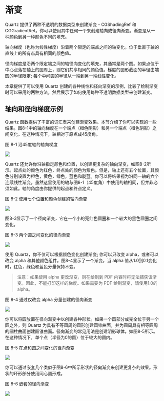 # 渐变

Quartz 提供了两种不透明的数据类型来创建渐变 -  CGShadingRef 和 CGGradientRef。你可以使用其中任何一个来创建轴向或径向渐变。渐变是从一种颜色到另一种颜色不同的填充。

轴向梯度（也称为线性梯度）沿着两个限定的端点之间的轴变化。位于垂直于轴的直线上的所有点具有相同的颜色值。

径向梯度是沿两个限定端之间的轴径向变化的填充，其通常是两个圆。如果点位于中心点落在轴上的圆周上，则它们共享相同的颜色值。梯度的圆形截面的半径由端圆的半径限定; 每个中间圆的半径从一端到另一端线性变化。

本章提供了可以使用 Quartz 创建的各种线性和径向渐变的示例，比较了绘制渐变时可以采用的两种方法，然后展示了如何使用每种不透明数据类型来创建渐变。

## 轴向和径向梯度示例

Quartz 函数提供了丰富的词汇表来创建渐变效果。本节介绍了你可以实现的一些结果。图8-1中的轴向梯度在一个端点（橙色阴影）和另一个端点（橙色阴影）之间变化。在这种情况下，轴相对于原点成45度角。

图 8-1 沿45度轴的轴向梯度

![](https://developer.apple.com/library/archive/documentation/GraphicsImaging/Conceptual/drawingwithquartz2d/Art/two_color_gradient.jpg)

Quartz 还允许你沿轴指定颜色和位置，以创建更复杂的轴向渐变，如图8-2所示。起点处的颜色为红色，终点处的颜色为紫色。但是，轴上还有五个位置，其颜色分别设置为橙色，黄色，绿色，蓝色和靛蓝。你可以将结果视为沿同一轴的六个连续线性渐变。虽然这里使用的轴与图8-1（45度角）中使用的轴相同，但并非必须如此。轴的角度由你提供的起点和终点定义。

图 8-2 使用七个位置和颜色创建的轴向渐变

![](https://developer.apple.com/library/archive/documentation/GraphicsImaging/Conceptual/drawingwithquartz2d/Art/rainbow_gradient.jpg)

图8-3显示了一个径向渐变，它在一个小的亮红色圆圈和一个较大的黑色圆圈之间变化。

图 8-3 两个圆之间变化的径向渐变

![](https://developer.apple.com/library/archive/documentation/GraphicsImaging/Conceptual/drawingwithquartz2d/Art/cylinder6.gif)

使用 Quartz，你不仅可以根据颜色变化创建渐变; 你可以只改变 alpha，或者可以改变 alpha 和其他颜色组件。图8-4显示了一个渐变，当 alpha 值从1.0到0.1变化时，红色，绿色和蓝色分量保持不变。

> 注意：如果使用 alpha 更改渐变，则在绘制到 PDF 内容时将无法捕获该渐变。因此，不能打印这样的梯度。如果需要为 PDF 绘制渐变，请使用1.0的 alpha。

图 8-4 通过仅改变 alpha 分量创建的径向渐变

![](https://developer.apple.com/library/archive/documentation/GraphicsImaging/Conceptual/drawingwithquartz2d/Art/alpha_only.jpg)

你可以将圆放置在径向渐变中以创建各种形状。如果一个圆部分或完全位于另一个圆之外，则 Quartz 为具有不等圆周的圆形创建圆锥曲面，并为圆周具有相等圆周的圆柱曲面创建圆锥曲面。径向渐变的常见用法是创建阴影球体，如图8-5所示。在这种情况下，单个点（半径为0的圆）位于较大的圆内。

图 8-5 在点和圆之间变化的径向渐变

![](https://developer.apple.com/library/archive/documentation/GraphicsImaging/Conceptual/drawingwithquartz2d/Art/shaded_sphere.gif)

你可以通过嵌套几个类似于图8-6中所示形状的径向渐变来创建更复杂的效果。形状的环形部分使用同心圆形成。

图 8-6 嵌套的径向渐变

![](https://developer.apple.com/library/archive/documentation/GraphicsImaging/Conceptual/drawingwithquartz2d/Art/torus.gif)